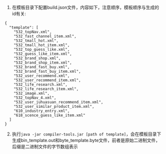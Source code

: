 1. 在模板目录下配置build.json文件，内容如下，注意顺序，模板顺序与生成的id有关:

```
{
  "template": [
    "532_topNav.xml",
    "532_fast_channel_item.xml",
    "532_tmall_hot.xml",
    "532_tmall_hot_item.xml",
    "532_top_guess_like.xml",
    "532_guess_like_item.xml",
    "532_brand_shop.xml",
    "532_brand_shop_item.xml",
    "532_brand_fast_buy.xml",
    "532_brand_fast_buy_item.xml",
    "532_user_recommend.xml",
    "532_user_recommend_item.xml",
    "532_life_research.xml",
    "532_life_research_item.xml",
    "532_image.xml",
    "532_topNav_4.xml",
    "532_user_juhuasuan_recommend_item.xml",
    "532_user_similar_product_item.xml",
    "610_industry_entry.xml",
    "618_scence_guess_like_item.xml"
  ]
}
```

2. 执行`java -jar compiler-tools.jar [path of template]`，会在模板目录下生成bin_template.out和byte_template.byte文件，前者是原始二进制文件，后缀是二进制文件的字节数组表示